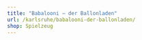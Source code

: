 ```yaml
---
title: "Babalooni – der Ballonladen"
url: /karlsruhe/babalooni-der-ballonladen/
shop: Spielzeug
---
```

